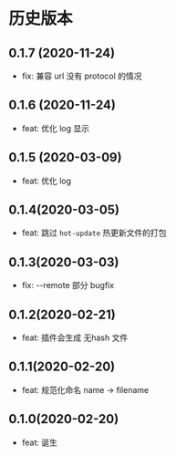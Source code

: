 # 历史版本
## 0.1.7 (2020-11-24)
* fix: 兼容 url 没有 protocol 的情况
## 0.1.6 (2020-11-24)
* feat: 优化 log 显示
## 0.1.5 (2020-03-09)
* feat: 优化 log

## 0.1.4(2020-03-05)
* feat: 跳过 `hot-update` 热更新文件的打包
## 0.1.3(2020-03-03)
* fix: --remote 部分 bugfix

## 0.1.2(2020-02-21)
* feat: 插件会生成 无hash 文件

## 0.1.1(2020-02-20)
* feat: 规范化命名 name -> filename

## 0.1.0(2020-02-20)
* feat: 诞生